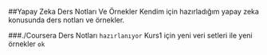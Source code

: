 ##Yapay Zeka Ders Notları Ve Örnekler
Kendim için hazırladığım yapay zeka konusunda ders notları ve örnekler.

###./Coursera
Ders Notları `hazırlanıyor`
Kurs1 için yeni veri setleri ile yeni örnekler `ok`
